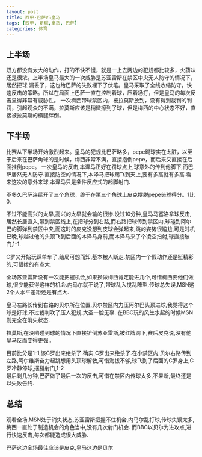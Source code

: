 ```yaml
---
layout: post
title: 西甲-巴萨VS皇马
tags: [西甲, 足球,皇马, 巴萨]
categories: 体育
---
```

## 上半场

双方都没有太大的动作，打的不快不慢，就是一上去两边的犯规都比较多，火药味还是很浓。上半场皇马最大的一次威胁是苏亚雷斯在禁区中央无人防守的情况下，居然把球
漏丢了，这也给巴萨的失败埋下了伏笔。皇马采取了全线收缩防守，快速反击的策略。所以在局面上巴萨一直在控制着球，压着场打，但是皇马的每次反击显得非常有威胁性。
一次梅西带球禁区内，被拉莫斯放到，没有得到裁判的判罚，引起观众的不满，拉莫斯应该是稍微擦到了球，但是梅西的中心状态不好，直接被拉莫斯的横腿绊倒。

## 下半场

比赛从下半场开始激烈起来。皇马的犯规比巴萨略多，pepe踢球实在太脏，以至于后来在巴萨角球的是时候，梅西非常不满，直接抱倒pepe，而后来又直接在后面推倒pepe。
一次皇马的反击,本泽马正好在罚球点上,球意外的传到他脚下,而巴萨居然无人防守.直接防空的情况下,本泽马把球踢飞到天上,要有多高就有多高.看来这次的意外来球,本泽马只是条件反应式的起脚射门.

不多久巴萨连续开了三个角球，终于在第三个角球上皮克摆脱pepe头球得分。1比0.

不过不能高兴的太早,高兴的太早就会输的很惨.没过10分钟,皇马马塞洛拿球反击,居然长居直入,带到禁区线上,在把球分到右路,而右路把球传到禁区内,球碰到阿尔巴的脚弹到禁区中央,而这时的皮克没想到皮球会弹起来,跳的姿势很尴尬,可是时机已晚,球越过他的头顶飞到后面的本泽马身前,而本泽马来了个凌空扫射,球直接破门,1-1.

C罗又开始玩踩单车了,结局可想而知,基本被人断走.禁区内一个假动作还是挺精彩的,可惜拨的有点大.

全场苏亚雷斯没有一次能把握机会,如果换做梅西肯定能进几个,可惜梅西要他们做球,很少能获得这样的机会.内马尔就不说了,带球乱入搅乱阵型,传球总失误,MSN这2个人水平差距还是有点大.

皇马左路长传到右路的贝尔所在位置,贝尔禁区内力压阿尔巴头顶进球,我觉得这个球是好球,不过裁判吹了压人犯规,大圣一脸无辜.
在BBC玩的风生水起的时候MSN则完全在消失状态.

拉莫斯,在没哟碰到球的情况下直接铲倒苏亚雷斯,被红牌罚下,赛后皮克说,没有他皇马反而变得更强..

目前比分是1-1,该C罗出来绝杀了.确实,C罗出来绝杀了.在小禁区内,贝尔右路传到左路,阿尔维斯奋力起跳想用头顶球解救,可惜海拔不够,球飞到了后面的C罗身上,C罗冷静停球,摆腿射门,1-2                                                                                                                                                                                                                                                                                                                                                                                                                                                                                                                                                 
最后剩几分钟,巴萨做了最后一次的反击,可惜在禁区内传球太多,不果断,最终还是以失败告终.

## 总结

观看全场,MSN处于消失状态,苏亚雷斯把握不住机会,内马尔乱打球,传球失误太多,梅西一直处于制造机会的角色当中,没有几次射门机会.
而BBC以贝尔为进攻点,进行快速反击,每次都能造成很大威胁.

巴萨这边全场最佳应该是皮克,皇马这边是贝尔
